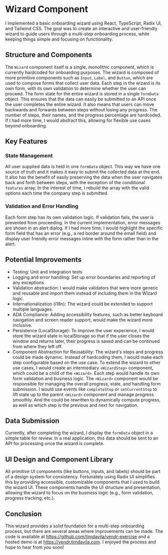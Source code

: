 # Wizard Component
I implemented a basic onboarding wizard using React, TypeScript, Radix UI, and Tailwind CSS. The goal was to create an interactive and user-friendly wizard to guide users through a multi-step onboarding process, while keeping things simple and focusing on functionality. 

## Structure and Components
The `Wizard` component itself is a single, monolithic component, which is currently hardcoded for onboarding purposes. The wizard is composed of more primitive components such as `Input`, `Label`, and `Button`, which are used to compose forms that collect user data. Each step in the wizard is its own form, with its own validation to determine whether the user can proceed. The form state for the entire wizard is stored in a single `formData` object. This ensures that the data can easily be submitted to an API once the user completes the entire wizard. It also means that users can move backwards and forwards between steps without losing any progress. The number of steps, their names, and the progress percentage are hardcoded. If I had more time, I would abstract this, allowing for flexible use cases beyond onboarding.

## Key Features
### State Management
All user supplied data is held in one `formData` object. This way we have one source of truth and it makes it easy to submit the collected data at the end. It also has the benefit of easily preserving the data when the user navigates back and forth between steps, with the exception of the conditional `features` array. In the interest of time, I rebuild the array with the valid options each time the company step is submitted.

### Validation and Error Handling
Each form step has its own validation logic. If validation fails, the user is prevented from proceeding. In the current implementation, error messages are shown in an alert dialog. If I had more time, I would highlight the specific form field that has an error (e.g., a red border around the email field) and display user friendly error messages inline with the form rather than in the alert.

## Potential Improvements
* Testing: Unit and integration tests
* Logging and error handling: Set up error boundaries and reporting of any exceptions
* Validation abstraction: I would make validators that were more generic and reusable and import them instead of including them in the Wizard logic.
* Internationalization (i18n): The wizard could be extended to support multiple languages.
* ADA Compliance: Adding accessibility features, such as better keyboard navigation and screen reader support, would make the wizard more inclusive.
* Persistence (LocalStorage): To improve the user experience, I would store the wizard state in localStorage so that if the user closes the window and returns later, their progress is saved and can be continued from where they left off.
* Component Abstraction for Reusability: The wizard's steps and progress could be made dynamic. Instead of hardcoding them, I would make each step configurable based on the use case. To extend the wizard to other use cases, I would create an intermediary `<WizardStep>` component, which could be a child of the `<Wizard>`. Each step would handle its own form validation and business logic. The `<Wizard>` component would be responsible for managing the overall progress, state, and handling form submission. I would use events like `completeStep` or `setCurrentStep` to lift state up to the parent `<Wizard>` component and manage progress smoothly. And the <Wizard> could be rewritten to dynamically compute progress, as well as which step is the previous and next for navigation.

## Data Submission
Currently, after completing the wizard, I display the `formData` object in a simple table for review.
In a real application, this data should be sent to an API for processing once the wizard is complete.

## UI Design and Component Library
All primitive UI components (like buttons, inputs, and labels) should be part of a design system for consistency. Fortunately using Radix UI simplifies this by providing accessible, customizable components that I used to build the wizard UI. These components handle the UI structure and presentation, allowing the wizard to focus on the business logic (e.g., form validation, progress tracking, etc.).

## Conclusion
This wizard provides a solid foundation for a multi-step onboarding process, but there are several areas where improvements can be made. The code is available at https://github.com/timdavila/vendr-exercise and a hosted demo is at https://vendr.timdavila.com. I enjoyed the process and hope to hear from you soon!